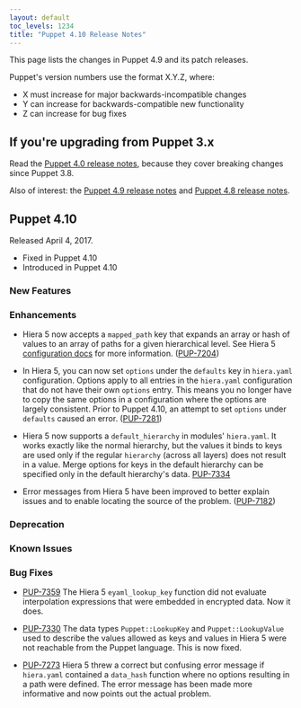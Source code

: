 ```yaml
---
layout: default
toc_levels: 1234
title: "Puppet 4.10 Release Notes"
---
```


This page lists the changes in Puppet 4.9 and its patch releases.

Puppet's version numbers use the format X.Y.Z, where:

* X must increase for major backwards-incompatible changes
* Y can increase for backwards-compatible new functionality
* Z can increase for bug fixes

## If you're upgrading from Puppet 3.x

Read the [Puppet 4.0 release notes](/puppet/4.0/release_notes.html), because they cover breaking changes since Puppet 3.8.

Also of interest: the [Puppet 4.9 release notes](/puppet/4.9/release_notes.html) and [Puppet 4.8 release notes](/puppet/4.8/release_notes.html).

## Puppet 4.10

Released April 4, 2017.

* Fixed in Puppet 4.10
* Introduced in Puppet 4.10


### New Features


### Enhancements

* Hiera 5 now accepts a `mapped_path` key that expands an array or hash of values to an array of paths for a given hierarchical level. See Hiera 5 [configuration docs](https://docs.puppet.com/puppet/latest/hiera_config_yaml_5.html#configuring-a-hierarchy-level-built-in-backends) for more information. ([PUP-7204](https://tickets.puppetlabs.com/browse/PUP-7204))

* In Hiera 5, you can now set `options` under the `defaults` key in `hiera.yaml` configuration. Options apply to all entries in the `hiera.yaml` configuration that do not have their own `options` entry. This means you no longer have to copy the same options in a configuration where the options are largely consistent. Prior to Puppet 4.10, an attempt to set `options` under `defaults` caused an error. ([PUP-7281](https://tickets.puppetlabs.com/browse/PUP-7281))

* Hiera 5 now supports a `default_hierarchy` in modules' `hiera.yaml`. It works exactly like the normal hierarchy, but the values it binds to keys are used only if the regular `hierarchy` (across all layers) does not result in a value. Merge options for keys in the default hierarchy can be specified only in the default hierarchy's data. [PUP-7334](https://tickets.puppetlabs.com/browse/PUP-7334)

* Error messages from Hiera 5 have been improved to better explain issues and to enable locating the source of the problem. ([PUP-7182](https://tickets.puppetlabs.com/browse/PUP-7182))


### Deprecation


### Known Issues


### Bug Fixes

* [PUP-7359](https://tickets.puppetlabs.com/browse/PUP-7359) The Hiera 5 `eyaml_lookup_key` function did not evaluate interpolation expressions that were embedded in encrypted data. Now it does.

* [PUP-7330](https://tickets.puppetlabs.com/browse/PUP-7330) The data types `Puppet::LookupKey` and `Puppet::LookupValue` used to describe the values allowed as keys and values in Hiera 5 were not reachable from the Puppet language. This is now fixed.

* [PUP-7273](https://tickets.puppetlabs.com/browse/PUP-7273) Hiera 5 threw a correct but confusing error message if `hiera.yaml` contained a `data_hash` function where no options resulting in a path were defined. The error message has been made more informative and now points out the actual problem.

